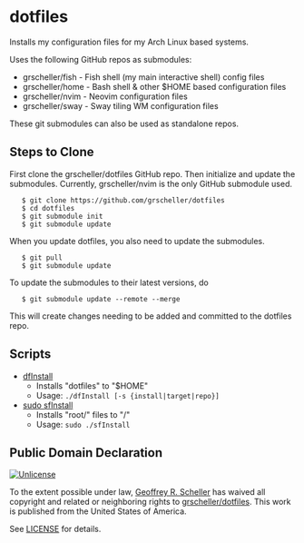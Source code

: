 # dotfiles

Installs my configuration files for my Arch Linux based systems.

Uses the following GitHub repos as submodules:

* grscheller/fish - Fish shell (my main interactive shell) config files
* grscheller/home - Bash shell & other $HOME based configuration files
* grscheller/nvim - Neovim configuration files
* grscheller/sway - Sway tiling WM configuration files

These git submodules can also be used as standalone repos.

## Steps to Clone

First clone the grscheller/dotfiles GitHub repo.  Then initialize and
update the submodules.  Currently, grscheller/nvim is the only GitHub
submodule used.

```
   $ git clone https://github.com/grscheller/dotfiles
   $ cd dotfiles
   $ git submodule init
   $ git submodule update
```

When you update dotfiles, you also need to update the submodules.

```
   $ git pull
   $ git submodule update
```

To update the submodules to their latest versions, do

```
   $ git submodule update --remote --merge
```

This will create changes needing to be added and committed to the
dotfiles repo.

## Scripts

* [dfInstall](dfInstall)
  * Installs "dotfiles" to "$HOME"
  * Usage: `./dfInstall [-s {install|target|repo}]`
* [sudo sfInstall](sfInstall)
  * Installs "root/" files to "/"
  * Usage: `sudo ./sfInstall`

## Public Domain Declaration

<p xmlns:dct="http://purl.org/dc/terms/"
   xmlns:vcard="http://www.w3.org/2001/vcard-rdf/3.0#">
  <a rel="license"
     href="http://creativecommons.org/publicdomain/zero/1.0/">
     <img src="http://i.creativecommons.org/p/zero/1.0/88x31.png"
          style="border-style: none;"
          alt="Unlicense"></a>

  To the extent possible under law,
  [Geoffrey R. Scheller](https://github.com/grscheller)
  has waived all copyright and related or neighboring rights
  to [grscheller/dotfiles](https://github.com/grscheller/dotfiles).
  This work is published from the United States of America.
</p>

See [LICENSE](LICENSE) for details.
